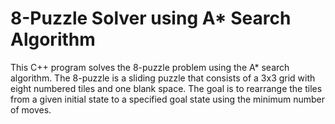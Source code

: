 # 8-Puzzle Solver using A* Search Algorithm
This C++ program solves the 8-puzzle problem using the A* search algorithm. The 8-puzzle is a sliding puzzle that consists of a 3x3 grid with eight numbered tiles and one blank space. The goal is to rearrange the tiles from a given initial state to a specified goal state using the minimum number of moves.
